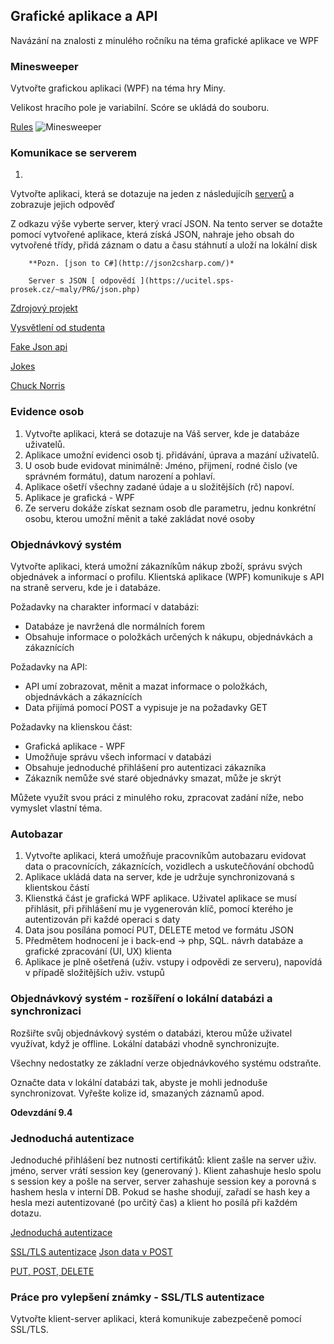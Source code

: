 ## Grafické aplikace a API

Navázání na znalosti z minulého ročníku na téma grafické aplikace ve WPF

### Minesweeper

 Vytvořte grafickou aplikaci (WPF) na téma hry Miny. 

 Velikost hracího pole je variabilní. Scóre se ukládá do souboru. 

[Rules](http://www.freeminesweeper.org/help/minehelpinstructions.html)
![Minesweeper](https://i.kinja-img.com/gawker-media/image/upload/s--ZRFmkKod--/c_scale,f_auto,fl_progressive,q_80,w_800/swtf4s2xdanmhriz71nc.png)

### Komunikace se serverem

1.  

 Vytvořte aplikaci, která se dotazuje na jeden z následujícíh [ serverů](http://stackoverflow.com/questions/5725430/http-test-server-that-accepts-get-post-calls) a zobrazuje jejich odpověď 

 Z odkazu výše vyberte server, který vrací JSON. Na tento server se dotažte pomocí vytvořené aplikace, která získá JSON, nahraje jeho obsah do vytvořené třídy, přidá záznam o datu a času stáhnutí a uloží na lokální disk 

		**Pozn. [json to C#](http://json2csharp.com/)*  

		Server s JSON [ odpovědí ](https://ucitel.sps-prosek.cz/~maly/PRG/json.php)

[ Zdrojový projekt ](https://github.com/malyda/REST)

[Vysvětlení od studenta](https://ucitel.sps-prosek.cz/~maly/PRG/materials/csharp/#rest)

[Fake Json api ](https://jsonplaceholder.typicode.com/)

[Jokes ](https://www.programmableweb.com/category/humor/api)

[Chuck Norris](https://api.chucknorris.io/)

### Evidence osob

1.  Vytvořte aplikaci, která se dotazuje na Váš server, kde je databáze uživatelů.
2.  Aplikace umožní evidenci osob tj. přidávání, úprava a mazání uživatelů.
3.  U osob bude evidovat minimálně: Jméno, přijmení, rodné čislo (ve správném formátu), datum narození a pohlaví.
4.  Aplikace ošetří všechny zadané údaje a u složitějších (rč) napoví.
5.  Aplikace je grafická - WPF
6.  Ze serveru dokáže získat seznam osob dle parametru, jednu konkrétní osobu, kterou umožní měnit a také zakládat nové osoby

### Objednávkový systém

 Vytvořte aplikaci, která umožní zákazníkům nákup zboží, správu svých objednávek a informací o profilu. Klientská aplikace (WPF) komunikuje s API na straně serveru, kde je i databáze. 

Požadavky na charakter informací v databázi:

*   Databáze je navržená dle normálních forem
*   Obsahuje informace o položkách určených k nákupu, objednávkách a zákaznících

Požadavky na API:

*   API umí zobrazovat, měnit a mazat informace o položkách, objednávkách a zákaznících
*   Data přijímá pomocí POST a vypisuje je na požadavky GET

Požadavky na klienskou část:

*   Grafická aplikace - WPF
*   Umožňuje správu všech informací v databázi
*   Obsahuje jednoduché přihlášení pro autentizaci zákazníka
*   Zákazník nemůže své staré objednávky smazat, může je skrýt

Můžete využít svou práci z minulého roku, zpracovat zadání níže, nebo vymyslet vlastní téma.

### Autobazar

1.  Vytvořte aplikaci, která umožňuje pracovníkům autobazaru evidovat data o pracovnících, zákaznících, vozidlech a uskutečňování obchodů
2.  Aplikace ukládá data na server, kde je udržuje synchronizovaná s klientskou částí 
3.  Klienstká část je grafická WPF aplikace. Uživatel aplikace se musí přihlásit, při přihlášení mu je vygenerován klíč, pomocí kterého je autentizován při každé operaci s daty
4.  Data jsou posílána pomocí PUT, DELETE metod ve formátu JSON
5.  Předmětem hodnocení je i back-end -> php, SQL. návrh databáze a grafické zpracování (UI, UX) klienta
6.  Aplikace je plně ošetřená (uživ. vstupy i odpovědi ze serveru), napovídá v případě složitějších uživ. vstupů

<h3>Objednávkový systém - rozšíření o lokální databázi a synchronizaci</h3>

 Rozšiřte svůj objednávkový systém o databázi, kterou může uživatel využívat, když je offline. Lokální databázi vhodně synchronizujte. 

 Všechny nedostatky ze základní verze objednávkového systému odstraňte. 

 Označte data v lokální databázi tak, abyste je mohli jednoduše synchronizovat. Vyřešte kolize id, smazaných záznamů apod. 

**Odevzdání 9.4**

### Jednoduchá autentizace

Jednoduché přihlášení bez nutnosti certifikátů: klient zašle na server uživ. jméno, server vrátí session key (generovaný ). Klient zahashuje heslo spolu s session key a pošle na server, server zahashuje session key a porovná s hashem hesla v interní DB. Pokud se hashe shodují, zařadí se hash key a hesla mezi autentizované (po určitý čas) a klient ho posílá při každém dotazu.

[Jednoduchá autentizace](http://stackoverflow.com/questions/12254710/client-server-authentication)

[SSL/TLS autentizace](https://www.codeproject.com/Articles/2642/SSL-TLS-client-server-for-NET-and-SSL-tunnelling)
[Json data v POST](http://stackoverflow.com/questions/21732063/how-to-create-json-post-to-api-using-c-sharp)

[PUT, POST, DELETE](http://stackoverflow.com/questions/11558353/rest-api-to-put-or-to-post?noredirect=1&lq=1)

### Práce pro vylepšení známky - SSL/TLS autentizace

 Vytvořte klient-server aplikaci, která komunikuje zabezpečeně pomocí SSL/TLS. 